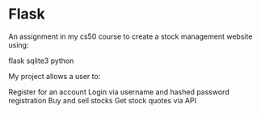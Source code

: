 # Flask

An assignment in my cs50 course to create a stock management website using:

flask
sqlite3
python

My project allows a user to:

Register for an account
Login via username and hashed password registration
Buy and sell stocks
Get stock quotes via API
